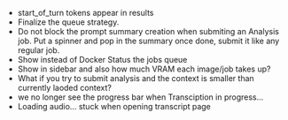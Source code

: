 - start_of_turn tokens appear in results
- Finalize the queue strategy.
- Do not block the prompt summary creation when submiting an Analysis job. Put a spinner and pop in the summary once done, submit it like any regular job.
- Show instead of Docker Status the jobs queue
- Show in sidebar and also how much VRAM each image/job takes up?
- What if you try to submit analysis and the context is smaller than currently laoded context?
- we no longer see the progress bar when Transciption in progress...
- Loading audio... stuck when opening transcript page
